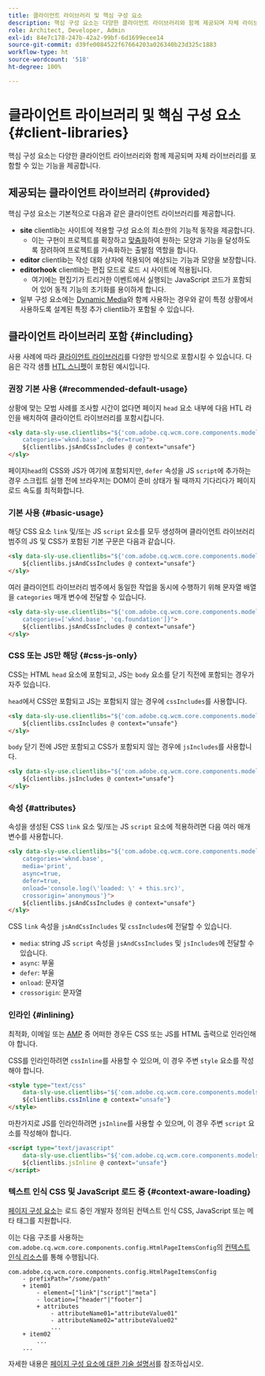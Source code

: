 ```yaml
---
title: 클라이언트 라이브러리 및 핵심 구성 요소
description: 핵심 구성 요소는 다양한 클라이언트 라이브러리와 함께 제공되며 자체 라이브러리를 포함할 수 있는 기능을 제공합니다.
role: Architect, Developer, Admin
exl-id: 84e7c178-247b-42a2-99bf-6d1699ecee14
source-git-commit: d39fe0084522f67664203a026340b23d325c1883
workflow-type: ht
source-wordcount: '518'
ht-degree: 100%

---
```



# 클라이언트 라이브러리 및 핵심 구성 요소 {#client-libraries}

핵심 구성 요소는 다양한 클라이언트 라이브러리와 함께 제공되며 자체 라이브러리를 포함할 수 있는 기능을 제공합니다.

## 제공되는 클라이언트 라이브러리 {#provided}

핵심 구성 요소는 기본적으로 다음과 같은 클라이언트 라이브러리를 제공합니다.

* **site** clientlib는 사이트에 적용할 구성 요소의 최소한의 기능적 동작을 제공합니다.
   * 이는 구현이 프로젝트를 확장하고 [맞춤화](/help/developing/customizing.md)하여 원하는 모양과 기능을 달성하도록 장려하여 프로젝트를 가속화하는 출발점 역할을 합니다.
* **editor** clientlib는 작성 대화 상자에 적용되어 예상되는 기능과 모양을 보장합니다.
* **editorhook** clientlib는 편집 모드로 로드 시 사이트에 적용됩니다.
   * 여기에는 편집기가 트리거한 이벤트에서 실행되는 JavaScript 코드가 포함되어 있어 동적 기능의 초기화를 용이하게 합니다.
* 일부 구성 요소에는 [Dynamic Media](/help/components/image.md#dynamic-media)와 함께 사용하는 경우와 같이 특정 상황에서 사용하도록 설계된 특정 추가 clientlib가 포함될 수 있습니다.

## 클라이언트 라이브러리 포함 {#including}

사용 사례에 따라 [클라이언트 라이브러리](/help/developing/archetype/front-end.md#clientlibs)를 다양한 방식으로 포함시킬 수 있습니다. 다음은 각각 샘플 [HTL 스니펫](https://experienceleague.adobe.com/docs/experience-manager-htl/using/overview.html)이 포함된 예시입니다.

### 권장 기본 사용 {#recommended-default-usage}

상황에 맞는 모범 사례를 조사할 시간이 없다면 페이지 `head` 요소 내부에 다음 HTL 라인을 배치하여 클라이언트 라이브러리를 포함시킵니다.

```html
<sly data-sly-use.clientlibs="${'com.adobe.cq.wcm.core.components.models.ClientLibraries' @
    categories='wknd.base', defer=true}">
    ${clientlibs.jsAndCssIncludes @ context="unsafe"}
</sly>
```

페이지`head`의 CSS와 JS가 여기에 포함되지만, `defer` 속성을 JS `script`에 추가하는 경우 스크립트 실행 전에 브라우저는 DOM이 준비 상태가 될 때까지 기다리다가 페이지 로드 속도를 최적화합니다.

### 기본 사용 {#basic-usage}

해당 CSS 요소 `link` 및/또는 JS `script` 요소를 모두 생성하며 클라이언트 라이브러리 범주의 JS 및 CSS가 포함된 기본 구문은 다음과 같습니다.

```html
<sly data-sly-use.clientlibs="${'com.adobe.cq.wcm.core.components.models.ClientLibraries' @ categories='wknd.base'}">
    ${clientlibs.jsAndCssIncludes @ context="unsafe"}
</sly>
```

여러 클라이언트 라이브러리 범주에서 동일한 작업을 동시에 수행하기 위해 문자열 배열을 `categories` 매개 변수에 전달할 수 있습니다.

```html
<sly data-sly-use.clientlibs="${'com.adobe.cq.wcm.core.components.models.ClientLibraries' @
    categories=['wknd.base', 'cq.foundation']}">
    ${clientlibs.jsAndCssIncludes @ context="unsafe"}
</sly>
```

### CSS 또는 JS만 해당 {#css-js-only}

CSS는 HTML `head` 요소에 포함되고, JS는 `body` 요소를 닫기 직전에 포함되는 경우가 자주 있습니다.

`head`에서 CSS만 포함되고 JS는 포함되지 않는 경우에 `cssIncludes`를 사용합니다.

```html
<sly data-sly-use.clientlibs="${'com.adobe.cq.wcm.core.components.models.ClientLibraries' @ categories='wknd.base'}">
    ${clientlibs.cssIncludes @ context="unsafe"}
</sly>
```

`body` 닫기 전에 JS만 포함되고 CSS가 포함되지 않는 경우에 `jsIncludes`를 사용합니다.

```html
<sly data-sly-use.clientlibs="${'com.adobe.cq.wcm.core.components.models.ClientLibraries' @ categories='wknd.base'}">
    ${clientlibs.jsIncludes @ context="unsafe"}
</sly>
```

### 속성 {#attributes}

속성을 생성된 CSS `link` 요소 및/또는 JS `script` 요소에 적용하려면 다음 여러 매개 변수를 사용합니다.

```html
<sly data-sly-use.clientlibs="${'com.adobe.cq.wcm.core.components.models.ClientLibraries' @
    categories='wknd.base',
    media='print',
    async=true,
    defer=true,
    onload='console.log(\'loaded: \' + this.src)',
    crossorigin='anonymous'}">
    ${clientlibs.jsAndCssIncludes @ context="unsafe"}
</sly>
```

CSS `link` 속성을 `jsAndCssIncludes` 및 `cssIncludes`에 전달할 수 있습니다.

* `media`: string JS `script` 속성을 `jsAndCssIncludes` 및 `jsIncludes`에 전달할 수 있습니다.
* `async`: 부울
* `defer`: 부울
* `onload`: 문자열
* `crossorigin`: 문자열

### 인라인 {#inlining}

최적화, 이메일 또는 [AMP](amp.md) 중 어떠한 경우든 CSS 또는 JS를 HTML 출력으로 인라인해야 합니다.

CSS를 인라인하려면 `cssInline`를 사용할 수 있으며, 이 경우 주변 `style` 요소를 작성해야 합니다.

```html
<style type="text/css"
    data-sly-use.clientlibs="${'com.adobe.cq.wcm.core.components.models.ClientLibraries' @ categories='wknd.base'}">
    ${clientlibs.cssInline @ context="unsafe"}
</style>
```

마찬가지로 JS를 인라인하려면 `jsInline`를 사용할 수 있으며, 이 경우 주변 `script` 요소를 작성해야 합니다.

```html
<script type="text/javascript"
    data-sly-use.clientlibs="${'com.adobe.cq.wcm.core.components.models.ClientLibraries' @ categories='wknd.base'}">
    ${clientlibs.jsInline @ context="unsafe"}
</script>
```

### 텍스트 인식 CSS 및 JavaScript 로드 중 {#context-aware-loading}

[페이지 구성 요소](/help/components/page.md)는 로드 중인 개발자 정의된 컨텍스트 인식 CSS, JavaScript 또는 메타 태그를 지원합니다.

이는 다음 구조를 사용하는 `com.adobe.cq.wcm.core.components.config.HtmlPageItemsConfig`의 [컨텍스트 인식 리소스](context-aware-configs.md)를 통해 수행됩니다.

```text
com.adobe.cq.wcm.core.components.config.HtmlPageItemsConfig
    - prefixPath="/some/path"
    + item01
        - element=["link"|"script"|"meta"]
        - location=["header"|"footer"]
        + attributes
            - attributeName01="attributeValue01"
            - attributeName02="attributeValue02"
            ...
    + item02
        ...
    ...
```

자세한 내용은 [페이지 구성 요소에 대한 기술 설명서](https://github.com/adobe/aem-core-wcm-components/tree/master/content/src/content/jcr_root/apps/core/wcm/components/page/v2/page#loading-of-context-aware-cssjs)를 참조하십시오.
